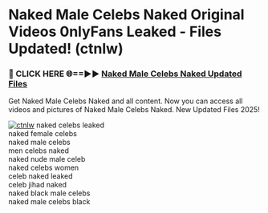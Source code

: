 # Naked Male Celebs Naked Original Videos 0nlyFans Leaked - Files Updated! (ctnlw)

<h3>🔴 CLICK HERE 🌐==►► <a href="https://tinyurl.com/up5wt9bj" rel="nofollow">Naked Male Celebs Naked Updated Files</a></h3>

Get Naked Male Celebs Naked and all content. Now you can access all videos and pictures of Naked Male Celebs Naked. New Updated Files 2025!

[![ctnlw](https://i.imgur.com/ABiUzMV.gif)](https://tinyurl.com/up5wt9bj)
naked celebs leaked<br>
naked female celebs<br>
naked male celebs<br>
men celebs naked<br>
naked nude male celeb<br>
naked celebs women<br>
celeb naked leaked<br>
celeb jihad naked<br>
naked black male celebs<br>
naked male celebs black